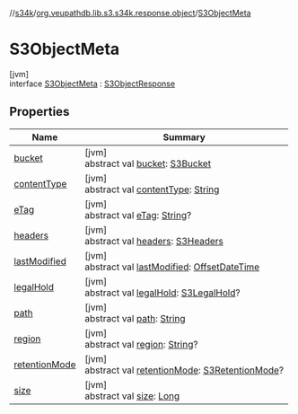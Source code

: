 //[s34k](../../../index.md)/[org.veupathdb.lib.s3.s34k.response.object](../index.md)/[S3ObjectMeta](index.md)

# S3ObjectMeta

[jvm]\
interface [S3ObjectMeta](index.md) : [S3ObjectResponse](../-s3-object-response/index.md)

## Properties

| Name | Summary |
|---|---|
| [bucket](../../org.veupathdb.lib.s3.s34k.response/-s3-response/bucket.md) | [jvm]<br>abstract val [bucket](../../org.veupathdb.lib.s3.s34k.response/-s3-response/bucket.md): [S3Bucket](../../org.veupathdb.lib.s3.s34k.response.bucket/-s3-bucket/index.md) |
| [contentType](content-type.md) | [jvm]<br>abstract val [contentType](content-type.md): [String](https://kotlinlang.org/api/latest/jvm/stdlib/kotlin/-string/index.html) |
| [eTag](e-tag.md) | [jvm]<br>abstract val [eTag](e-tag.md): [String](https://kotlinlang.org/api/latest/jvm/stdlib/kotlin/-string/index.html)? |
| [headers](../../org.veupathdb.lib.s3.s34k.response/-s3-response/headers.md) | [jvm]<br>abstract val [headers](../../org.veupathdb.lib.s3.s34k.response/-s3-response/headers.md): [S3Headers](../../org.veupathdb.lib.s3.s34k.fields.headers/-s3-headers/index.md) |
| [lastModified](last-modified.md) | [jvm]<br>abstract val [lastModified](last-modified.md): [OffsetDateTime](https://docs.oracle.com/javase/8/docs/api/java/time/OffsetDateTime.html) |
| [legalHold](legal-hold.md) | [jvm]<br>abstract val [legalHold](legal-hold.md): [S3LegalHold](../../org.veupathdb.lib.s3.s34k/-s3-legal-hold/index.md)? |
| [path](../-s3-object-response/path.md) | [jvm]<br>abstract val [path](../-s3-object-response/path.md): [String](https://kotlinlang.org/api/latest/jvm/stdlib/kotlin/-string/index.html) |
| [region](../../org.veupathdb.lib.s3.s34k.response/-s3-response/region.md) | [jvm]<br>abstract val [region](../../org.veupathdb.lib.s3.s34k.response/-s3-response/region.md): [String](https://kotlinlang.org/api/latest/jvm/stdlib/kotlin/-string/index.html)? |
| [retentionMode](retention-mode.md) | [jvm]<br>abstract val [retentionMode](retention-mode.md): [S3RetentionMode](../../org.veupathdb.lib.s3.s34k/-s3-retention-mode/index.md)? |
| [size](size.md) | [jvm]<br>abstract val [size](size.md): [Long](https://kotlinlang.org/api/latest/jvm/stdlib/kotlin/-long/index.html) |
